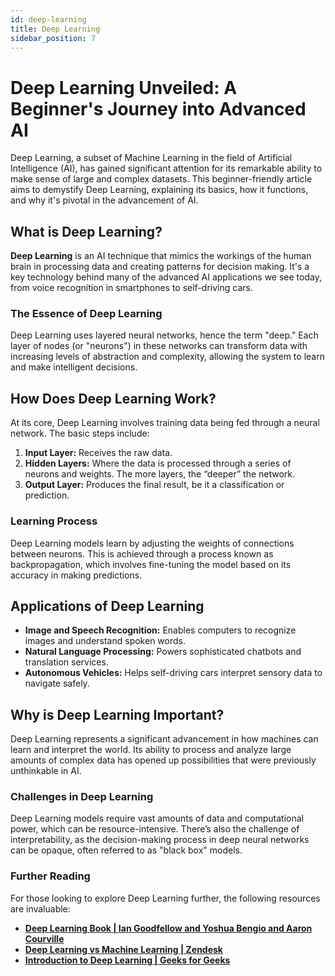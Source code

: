 ```yaml
---
id: deep-learning
title: Deep Learning
sidebar_position: 7
---
```

# Deep Learning Unveiled: A Beginner's Journey into Advanced AI

Deep Learning, a subset of Machine Learning in the field of Artificial Intelligence (AI), has gained significant attention for its remarkable ability to make sense of large and complex datasets. This beginner-friendly article aims to demystify Deep Learning, explaining its basics, how it functions, and why it's pivotal in the advancement of AI.

## What is Deep Learning?

**Deep Learning** is an AI technique that mimics the workings of the human brain in processing data and creating patterns for decision making. It's a key technology behind many of the advanced AI applications we see today, from voice recognition in smartphones to self-driving cars.

### The Essence of Deep Learning

Deep Learning uses layered neural networks, hence the term "deep." Each layer of nodes (or "neurons") in these networks can transform data with increasing levels of abstraction and complexity, allowing the system to learn and make intelligent decisions.

## How Does Deep Learning Work?

At its core, Deep Learning involves training data being fed through a neural network. The basic steps include:

1. **Input Layer:** Receives the raw data.
2. **Hidden Layers:** Where the data is processed through a series of neurons and weights. The more layers, the “deeper” the network.
3. **Output Layer:** Produces the final result, be it a classification or prediction.

### Learning Process

Deep Learning models learn by adjusting the weights of connections between neurons. This is achieved through a process known as backpropagation, which involves fine-tuning the model based on its accuracy in making predictions.

## Applications of Deep Learning

- **Image and Speech Recognition:** Enables computers to recognize images and understand spoken words.
- **Natural Language Processing:** Powers sophisticated chatbots and translation services.
- **Autonomous Vehicles:** Helps self-driving cars interpret sensory data to navigate safely.

## Why is Deep Learning Important?

Deep Learning represents a significant advancement in how machines can learn and interpret the world. Its ability to process and analyze large amounts of complex data has opened up possibilities that were previously unthinkable in AI.

### Challenges in Deep Learning

Deep Learning models require vast amounts of data and computational power, which can be resource-intensive. There’s also the challenge of interpretability, as the decision-making process in deep neural networks can be opaque, often referred to as "black box" models.

### Further Reading

For those looking to explore Deep Learning further, the following resources are invaluable:

- [**Deep Learning Book | Ian Goodfellow and Yoshua Bengio and Aaron Courville**](https://www.deeplearningbook.org/)
- [**Deep Learning vs Machine Learning | Zendesk**](https://www.zendesk.com/blog/machine-learning-and-deep-learning/)
- [**Introduction to Deep Learning | Geeks for Geeks**](https://www.geeksforgeeks.org/introduction-deep-learning/)